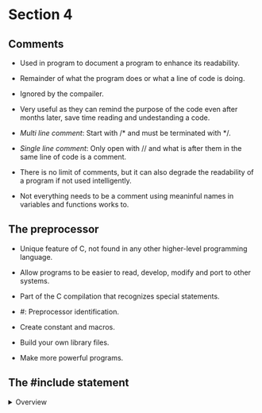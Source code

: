 # Section 4

## Comments

- Used in program to document a program to enhance its readability.

- Remainder of what the program does or what a line of code is doing.

- Ignored by the compailer.

- Very useful as they can remind the purpose of the code even after months
  later, save time reading and undestanding a code.

- *Multi line comment*: Start with /* and must be terminated with */.

- *Single line comment*: Only open with // and what is after them in the same
  line of code is a comment.

- There is no limit of comments, but it can also degrade the readability of 
  a program if not used intelligently.

- Not everything needs to be a comment using meaninful names in variables
  and functions works to.

## The preprocessor

- Unique feature of C, not found in any other higher-level programming language.

- Allow programs to be easier to read, develop, modify and port to other systems.

- Part of the C compilation that recognizes special statements.

- *#*: Preprocessor identification.

- Create constant and macros.

- Build your own library files.

- Make more powerful programs.

## The #include statement
<details>
<summary>Overview</summary>

### Preprocessors
- Preprocessor directive. 

- It's not strictly part of the executable program, however, the program won't
  work without it.

- *#*: Indicates a preporcessing directive, an instuction to a program before 
  compiling.

- Many preprocessors are directives.

- Can be anywhere and are called header files because are usually at the head
  of a program.

- .h extension.

### Header files

- Define information about some of the functions that are provided by that file.

- *stdio.h*: Standart C library header and provides functionality for displaying
  output, among many other things, like printf() funtion.

- stdio.h contains the information that the compiler needs to understand what
  printf() means, as well as other funtions that deal with input and output.

- stdio, is short fot standard input/output.

- Specify information that the compiler uses to integrate any predefined 
  functions.

### Syntax

- Header files names are case sensitive on some systems, so write them in 
  lowecase.

- There are two ways to #include header files in a program.

    - Using angle brackets (#include <Jason.h>) which tell the preprocessor
      to look for one or more standard system directories.
    
    - Using double quotes (#include "Jason.h") which tell the preprocessor 
      to first loo in the current directory.  

- Every C compiler that conforms the C11 standard will have a standard header 
  files supplied with it.

- Use #ifndef and #define to protect against multiple inclusion of header files.

- header files includes many different things like #define directives, structure
  declaration, typedef statements and function prototypes.

- Executable code normally goes into a source code file, not a header file.